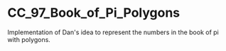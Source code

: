 # CC_97_Book_of_Pi_Polygons
Implementation of Dan's idea to represent the numbers in the book of pi with polygons.
